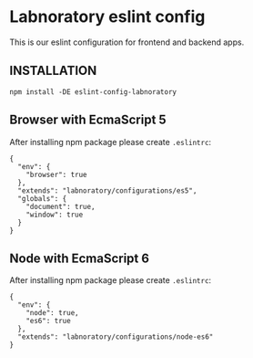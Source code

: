 # Labnoratory eslint config

This is our eslint configuration for frontend and backend apps.


## INSTALLATION

    npm install -DE eslint-config-labnoratory

## Browser with EcmaScript 5

After installing npm package please create `.eslintrc`:

    {
      "env": {
        "browser": true
      },
      "extends": "labnoratory/configurations/es5",
      "globals": {
        "document": true,
        "window": true
      }
    }

## Node with EcmaScript 6

After installing npm package please create `.eslintrc`:

    {
      "env": {
        "node": true,
        "es6": true
      },
      "extends": "labnoratory/configurations/node-es6"
    }
